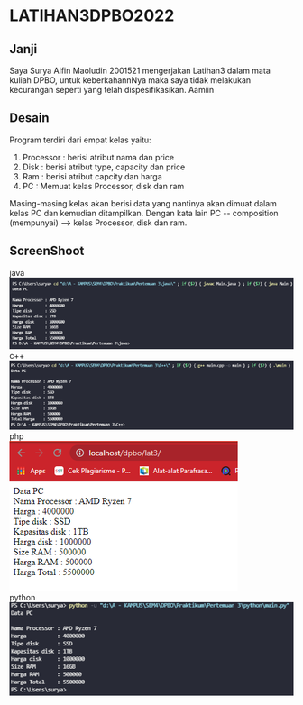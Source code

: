 # LATIHAN3DPBO2022

## Janji
Saya Surya Alfin Maoludin 2001521 mengerjakan Latihan3
		dalam mata kuliah DPBO, untuk keberkahannNya maka
		saya tidak melakukan kecurangan seperti yang telah
		dispesifikasikan. Aamiin
    
## Desain
<p> Program terdiri dari empat kelas yaitu: <br/> </p>
<ol> 
	<li>Processor : berisi atribut nama dan price
	<li>Disk      : berisi atribut type, capacity dan price
	<li>Ram       : berisi atribut capcity dan harga
	<li>PC        : Memuat kelas Processor, disk dan ram
</ol>

<p> Masing-masing kelas akan berisi data yang nantinya akan dimuat dalam kelas PC dan kemudian ditampilkan. Dengan kata lain PC -- composition (mempunyai) --> kelas Processor, disk dan ram.

## ScreenShoot
java <br>
<img src = https://github.com/Alfinnnnn/LATIHAN3DPBO2022/blob/main/ss/java.png >
<br/>
c++ <br>
<img src = https://github.com/Alfinnnnn/LATIHAN3DPBO2022/blob/main/ss/c%2B%2B.png >
<br/>
php <br>
<img src = https://github.com/Alfinnnnn/LATIHAN3DPBO2022/blob/main/ss/php.png >
<br/>
python <br>
<img src = https://github.com/Alfinnnnn/LATIHAN3DPBO2022/blob/main/ss/python.png >
